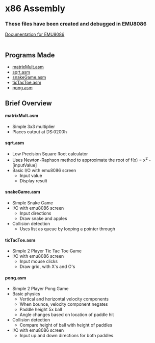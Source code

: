 # x86 Assembly
### These files have been created and debugged in EMU8086
[Documentation for EMU8086](https://yassinebridi.github.io/asm-docs/) \
&nbsp; 
## Programs Made
- [matrixMult.asm](#matrixmultasm)
- [sqrt.asm](#sqrtasm)
- [snakeGame.asm](#snakegameasm)
- [ticTacToe.asm](#tictactoeasm)
- [pong.asm](#pongasm)

## Brief Overview
#### matrixMult.asm
- Simple 3x3 multiplier
- Places output at DS:0200h

#### sqrt.asm
- Low Precision Square Root calculator
- Uses Newton-Raphson method to approximate the root of f(x) = x<sup>2</sup> - [inputValue]
- Basic I/O with emu8086 screen
    - Input value
    - Display result
#### snakeGame.asm
- Simple Snake Game
- I/O with emu8086 screen
    - Input directions
    - Draw snake and apples
- Collision detection
    - Uses list as queue by looping a pointer through
#### ticTacToe.asm
- Simple 2 Player Tic Tac Toe Game
- I/O with emu8086 screen
    - Input mouse clicks
    - Draw grid, with X's and O's

#### pong.asm
- Simple 2 Player Pong Game
- Basic physics
    - Vertical and horizontal velocity components 
    - When bounce, velocity component negates
    - Paddle height 5x ball
    - Angle changes based on location of paddle hit 
- Collision detection
    - Compare height of ball with height of paddles
- I/O with emu8086 screen
    - Input up and down directions for both paddles